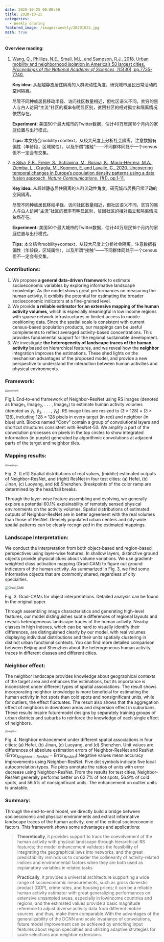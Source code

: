 ```yaml
---
date: 2020-10-25 00:00:00
title: 2020-10-25
categories:
  - Weekly sharing
featured_image: /images/weekly/20201025.jpg
math: true
---
```


#### Overview reading:

1. <a href="https://www.pnas.org/content/115/30/7735.full">Wang, Q., Phillips, N.E., Small, M.L. and Sampson, R.J., 2018. Urban mobility and neighborhood isolation in America’s 50 largest cities. *Proceedings of the National Academy of Sciences*, *115*(30), pp.7735-7740.</a>

   **Key idea:** 从超越静态居住隔离的人群流动性角度，研究城市居民日常活动的空间隔离。

   尽管不同种族居民移动半径、访问社区数量相近，但社区语义不同，贫穷的黑人与白人访问“主流”社区的概率有明显区别，贫困社区的相对孤立和隔离情况依然存在。

   **Experiment:** 美国50个最大城市的Twitter数据，估计40万居民18个月内的家庭位置与出行模式。

   **Tips:** 本文结合mobility+context，从较大尺度上分析社会隔离。注意数据有偏性（年龄段，区域属性），以及所谓“接触”——不同群体同处于一个census但不一定会有交集。

2. <a href="https://www.nature.com/articles/s41467-020-18344-5">e Silva, F.B., Freire, S., Schiavina, M., Rosina, K., Marín-Herrera, M.A., Ziemba, L., Craglia, M., Koomen, E. and Lavalle, C., 2020. Uncovering temporal changes in Europe’s population density patterns using a data fusion approach. *Nature Communications*, *11*(1), pp.1-11.</a>

   **Key idea:** 从超越静态居住隔离的人群流动性角度，研究城市居民日常活动的空间隔离。

   尽管不同种族居民移动半径、访问社区数量相近，但社区语义不同，贫穷的黑人与白人访问“主流”社区的概率有明显区别，贫困社区的相对孤立和隔离情况依然存在。

   **Experiment:** 美国50个最大城市的Twitter数据，估计40万居民18个月内的家庭位置与出行模式。

   **Tips:** 本文结合mobility+context，从较大尺度上分析社会隔离。注意数据有偏性（年龄段，区域属性），以及所谓“接触”——不同群体同处于一个census但不一定会有交集。


### Contributions:

1. We propose **a general data-driven framework** to estimate socioeconomic variables by exploring informative landscape knowledge. As the model shows great performances on measuring the human activity, it exhibits the potential
   for estimating the broader socioeconomic indicators at a fine-grained level.
2. We provide **a reliable estimator for an extensive mapping of the human activity volumes**, which is especially meaningful in low income regions with sparse network infrastructures or limited access to mobile positioning data. Since the spatial scale is consistent with current census-based population products, our mappings can be useful complements to reflect averaged activity-based concentrations. This provides fundamental support for the regional sustainable development.
3. We investigate **the heterogeneity of landscape traces of the human activity** based on hierarchical features, and we reveal how the **neighbor** integration improves the estimations. These shed lights on the mechanism advantages of the proposed model, and provide a new perspective to understand the interaction between human activities and physical environments.

### Framework:

<img src= "{{site.baseurl}}\images\blog20101020\framework.png" alt="framework" style="zoom:50%;" />

Fig.1. End-to-end framework of Neighbor-ResNet using RS images (denoted as Image$_1$, Image$_2$, . . . , Image$_k$) to estimate human activity volumes (denoted as $\hat{y}_1$, $\hat{y}_2$, . . . , $\hat{y}_k$). RS image tiles are resized to (3 × 128) × (3 × 128), including 128 × 128 pixels in every target (in red) and neighbor (in blue) unit. Blocks named “Conv” contain a group of convolutional layers and shortcut structures consistent with ResNet-50. We amplify a part of the convolution processes on pixels in the top circles to show integrated information (in purple) generated by algorithmic convolutions at adjacent parts of the target and neighbor tiles.

### Mapping results:

<img src= "{{site.baseurl}}\images\blog20101020\mappings.png" alt="mappings" style="zoom:50%;" />

Fig. 2. (Left) Spatial distributions of real values, (middle) estimated outputs of Neighbor-ResNet, and (right) ResNet in four test cities: (a) Hefei, (b) Jinan, (c) Luoyang, and (d) Shenzhen. Breakpoints of the color ramp are determined by the head/tail breaks.

Through the layer-wise feature assembling and evolving, we generally explore a potential 60.1% explainability of remotely sensed physical environments on the activity volumes. Spatial distributions of estimated outputs of Neighbor-ResNet are in better agreement with the real volumes than those of ResNet. Densely populated urban centers and city-wide spatial patterns can be clearly recognized in the estimated mappings.

### Landscape Interpretation:

We conduct the interpretation from both object-based and region-based perspectives using layer-wise features. In shallow layers, distinctive ground objects provide physical clues about volume variations. We use gradient-weighted class activation mapping (Grad-CAM) to figure out ground indicators of the human activity. As summarized in Fig. 3, we find some informative objects that are commonly shared, regardless of city specialties.

<img src="{{ site.baseurl }}\images\blog20101020\Grad_CAM.png" alt="Grad_CAM" style="zoom:70%;" />

Fig. 3. Grad-CAMs for object interpretations. Detailed analysis can be found in the original paper.

Through assembling image characteristics and generating high-level features, our model distinguishes subtle differences of regional layouts and reveals heterogeneous landscape traces of the human activity. Nearby classes in high indexes, which can be hard to visually identify their differences, are distinguished clearly by our model, with real volumes displaying individual distributions and their units spatially clustering in distinct urban functional contexts. You can find more detailed comparison between Beijing and Shenzhen about the heterogeneous  human activity traces in different classes and different cities.

### Neighbor effect:

The neighbor landscape provides knowledge about geographical contexts of the target area and enhances the estimations, but its importance is inconsistent under different types of spatial associations. The result shows incorporating neighbor knowledge is more beneficial for estimating the human activity in hot spots than cold spots and nonsignificant units, while for outliers, the effect fluctuates. The result also shows that the aggregation effect of neighbors in downtown areas and dispersion effect in suburbans. These results inspire futuremodel designs by separately training groups of urban districts and suburbs to reinforce the knowledge of each single effect of neighbors.

<img src="{{ site.baseurl }}\images\blog20101020\neighbor.png" alt="neighbor" style="zoom: 50%;" />

Fig. 4. Neighbor enhancement under different spatial associations in four cities: (a) Hefei, (b) Jinan, (c) Luoyang, and (d) Shenzhen. Unit values are differences of absolute estimation errors of Neighbor-ResNet and ResNet (Error$_{Neighbor-ResNet}$ − Error$_{ResNet}$).Negative values mean accuracy improvements using Neighbor-ResNet. Five dot symbols indicate five local autocorrelation types. Pie plots annotate the ratios of units with error decrease using Neighbor-ResNet. From the results for test cities, Neighbor-ResNet generally performs better on 62.7% of hot spots, 56.9% of cold spots, and 56.5% of nonsignificant units. The enhancement on outlier units is unstable.

### Summary:

Through the end-to-end model, we directly build a bridge between socioeconomic and physical environments and extract
informative landscape traces of the human activity, one of the critical socioeconomic factors. This framework shows some advantages and applications: 

> **Theoretically**, it provides support to track the coevolvement of the human activity with physical landscape through hierarchical RS features; the model enhancement validates the feasibility of integrating the geographical laws into networks; and the great predictability reminds us to consider the collinearity of activity-related indices and environmental factors when they are both used as explanatory variables in related tasks. 
>
> **Practically**, it provides a universal architecture supporting a wide range of socioeconomic measurements, such as gross domestic product (GDP), crime rates, and housing prices; it can be a reliable human activity estimator with great generalizing performances on extensive unsampled areas, especially in lowincome countries and regions; and the estimated values provide a basic magnitude reference to adjust diverse activity data from different mobile sources, and thus, make them comparable.With the advantages of the generalizability of the DCNN and scale invariance of convolutions, future model improvement can be achieved by enriching input features about region specialties and utilizing adaptive strategies for scale selections and neighbor extensions.

